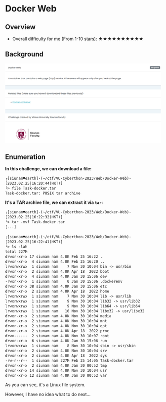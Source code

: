 # Docker Web

## Overview

- Overall difficulty for me (From 1-10 stars): ★★★★★★★★★★

## Background

![](https://raw.githubusercontent.com/siunam321/CTF-Writeups/main/VU-Cyberthon-2023/images/Pasted%20image%2020230225162126.png)

## Enumeration

**In this challenge, we can download a file:**
```shell
┌[siunam♥earth]-(~/ctf/VU-Cyberthon-2023/Web/Docker-Web)-[2023.02.25|16:20:44(HKT)]
└> file Task-docker.tar 
Task-docker.tar: POSIX tar archive
```

**It's a TAR archive file, we can extract it via `tar`:**
```shell
┌[siunam♥earth]-(~/ctf/VU-Cyberthon-2023/Web/Docker-Web)-[2023.02.25|16:22:32(HKT)]
└> tar -xvf Task-docker.tar
[...]

┌[siunam♥earth]-(~/ctf/VU-Cyberthon-2023/Web/Docker-Web)-[2023.02.25|16:22:41(HKT)]
└> ls -lah            
total 227M
drwxr-xr-x 17 siunam nam 4.0K Feb 25 16:22 .
drwxr-xr-x  4 siunam nam 4.0K Feb 25 16:20 ..
lrwxrwxrwx  1 siunam nam    7 Nov 30 10:04 bin -> usr/bin
drwxr-xr-x  2 siunam nam 4.0K Apr 18  2022 boot
drwxr-xr-x  4 siunam nam 4.0K Jan 30 15:06 dev
-rwxr-xr-x  1 siunam nam    0 Jan 30 15:06 .dockerenv
drwxr-xr-x 38 siunam nam 4.0K Jan 30 15:06 etc
drwxr-xr-x  2 siunam nam 4.0K Apr 18  2022 home
lrwxrwxrwx  1 siunam nam    7 Nov 30 10:04 lib -> usr/lib
lrwxrwxrwx  1 siunam nam    9 Nov 30 10:04 lib32 -> usr/lib32
lrwxrwxrwx  1 siunam nam    9 Nov 30 10:04 lib64 -> usr/lib64
lrwxrwxrwx  1 siunam nam   10 Nov 30 10:04 libx32 -> usr/libx32
drwxr-xr-x  2 siunam nam 4.0K Nov 30 10:04 media
drwxr-xr-x  2 siunam nam 4.0K Nov 30 10:04 mnt
drwxr-xr-x  2 siunam nam 4.0K Nov 30 10:04 opt
drwxr-xr-x  2 siunam nam 4.0K Apr 18  2022 proc
drwx------  2 siunam nam 4.0K Nov 30 10:07 root
drwxr-xr-x  6 siunam nam 4.0K Jan 30 15:06 run
lrwxrwxrwx  1 siunam nam    8 Nov 30 10:04 sbin -> usr/sbin
drwxr-xr-x  2 siunam nam 4.0K Nov 30 10:04 srv
drwxr-xr-x  2 siunam nam 4.0K Apr 18  2022 sys
-rw-r--r--  1 siunam nam 227M Feb 25 14:05 Task-docker.tar
drwxr-xr-x  2 siunam nam 4.0K Jan 30 00:52 tmp
drwxr-xr-x 14 siunam nam 4.0K Nov 30 10:04 usr
drwxr-xr-x 12 siunam nam 4.0K Jan 30 00:52 var
```

As you can see, it's a Linux file system.

However, I have no idea what to do next...